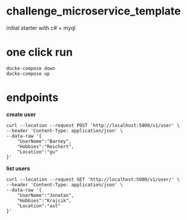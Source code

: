 # challenge_microservice_template

initial starter with c# + myql

# one click run

```
docke-compose down
docke-compose up
```

# endpoints

**create user**

```
curl --location --request POST 'http://localhost:5000/v1/user' \
--header 'Content-Type: application/json' \
--data-raw '{
    "UserName":"Barney",
    "Hobbies":"Reichert",
    "Location":"gu"
}'
```

**list users**

```
curl --location --request GET 'http://localhost:5000/v1/user/' \
--header 'Content-Type: application/json' \
--data-raw '{
    "UserName":"Jonatan",
    "Hobbies":"Krajcik",
    "Location":"ast"
}'
```